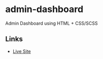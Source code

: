 # admin-dashboard
Admin Dashboard using HTML + CSS/SCSS

## Links
- [Live Site](https://alabador.github.io/admin-dashboard/)